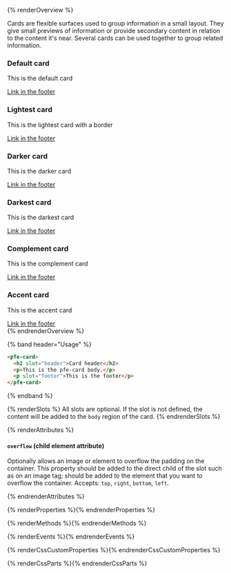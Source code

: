 {% renderOverview %}

  Cards are flexible surfaces used to group information in a small layout. They give small previews of information or provide secondary content in relation to the content it's near. Several cards can be used together to group related information.

<div class="pfe-l-grid pfe-m-gutters pfe-m-all-6-col pfe-m-all-4-col-on-md">
  <pfe-card>
    <h3 slot="header">Default card</h3>
    <p>This is the default card</p>
    <pfe-cta slot="footer">
      <a href="#">Link in the footer</a>
    </pfe-cta>
  </pfe-card>

  <pfe-card color-palette="lightest" border>
    <h3 slot="header">Lightest card</h3>
    <p>This is the lightest card with a border</p>
    <pfe-cta slot="footer">
      <a href="#">Link in the footer</a>
    </pfe-cta>
  </pfe-card>

  <pfe-card color-palette="darker">
    <h3 slot="header">Darker card</h3>
    <p>This is the darker card</p>
    <pfe-cta slot="footer">
      <a href="#">Link in the footer</a>
    </pfe-cta>
  </pfe-card>

  <pfe-card color-palette="darkest">
    <h3 slot="header">Darkest card</h3>
    <p>This is the darkest card</p>
    <pfe-cta slot="footer">
      <a href="#">Link in the footer</a>
    </pfe-cta>
  </pfe-card>

  <pfe-card color-palette="complement">
    <h3 slot="header">Complement card</h3>
    <p>This is the complement card</p>
    <pfe-cta slot="footer">
      <a href="#">Link in the footer</a>
    </pfe-cta>
  </pfe-card>

  <pfe-card color-palette="accent">
    <h3 slot="header">Accent card</h3>
    <p>This is the accent card</p>
    <pfe-cta slot="footer">
      <a href="#">Link in the footer</a>
    </pfe-cta>
  </pfe-card>
</div>
{% endrenderOverview %}

{% band header="Usage" %}
  ```html
  <pfe-card>
    <h2 slot="header">Card header</h2>
    <p>This is the pfe-card body.</p>
    <p slot="footer">This is the footer</p>
  </pfe-card>
  ```
{% endband %}

{% renderSlots %}
  All slots are optional. If the slot is not defined, the content will be added to the `body` region of the card.
{% endrenderSlots %}

{% renderAttributes %}

  #### `overflow` (child element attribute)
  Optionally allows an image or element to overflow the padding on the container. This property should be added to the direct child of the slot such as on an image tag; should be added to the element that you want to overflow the container. Accepts: `top`, `right`, `bottom`, `left`.

{% endrenderAttributes %}

{% renderProperties %}{% endrenderProperties %}

{% renderMethods %}{% endrenderMethods %}

{% renderEvents %}{% endrenderEvents %}

{% renderCssCustomProperties %}{% endrenderCssCustomProperties %}

{% renderCssParts %}{% endrenderCssParts %}
